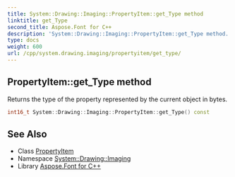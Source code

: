 ```yaml
---
title: System::Drawing::Imaging::PropertyItem::get_Type method
linktitle: get_Type
second_title: Aspose.Font for C++
description: 'System::Drawing::Imaging::PropertyItem::get_Type method. Returns the type of the property represented by the current object in bytes in C++.'
type: docs
weight: 600
url: /cpp/system.drawing.imaging/propertyitem/get_type/
---
```

## PropertyItem::get_Type method


Returns the type of the property represented by the current object in bytes.

```cpp
int16_t System::Drawing::Imaging::PropertyItem::get_Type() const
```

## See Also

* Class [PropertyItem](../)
* Namespace [System::Drawing::Imaging](../../)
* Library [Aspose.Font for C++](../../../)
